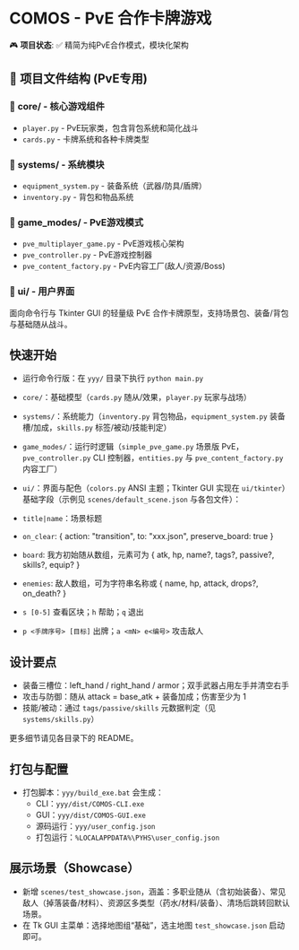 # COMOS - PvE 合作卡牌游戏

🎮 **项目状态**: ✅ 精简为纯PvE合作模式，模块化架构

## 📁 项目文件结构 (PvE专用)

### 📂 **core/** - 核心游戏组件
- `player.py` - PvE玩家类，包含背包系统和简化战斗
- `cards.py` - 卡牌系统和各种卡牌类型

### 📂 **systems/** - 系统模块  
- `equipment_system.py` - 装备系统（武器/防具/盾牌）
- `inventory.py` - 背包和物品系统
### 📂 **game_modes/** - PvE游戏模式
- `pve_multiplayer_game.py` - PvE游戏核心架构
- `pve_controller.py` - PvE游戏控制器
- `pve_content_factory.py` - PvE内容工厂(敌人/资源/Boss)

### 📂 **ui/** - 用户界面
面向命令行与 Tkinter GUI 的轻量级 PvE 合作卡牌原型，支持场景包、装备/背包与基础随从战斗。

## 快速开始

- 运行命令行版：在 `yyy/` 目录下执行 `python main.py`
- `core/`：基础模型（`cards.py` 随从/效果，`player.py` 玩家与战场）
- `systems/`：系统能力（`inventory.py` 背包物品，`equipment_system.py` 装备槽/加成，`skills.py` 标签/被动/技能判定）
- `game_modes/`：运行时逻辑（`simple_pve_game.py` 场景版 PvE，`pve_controller.py` CLI 控制器，`entities.py` 与 `pve_content_factory.py` 内容工厂）
- `ui/`：界面与配色（`colors.py` ANSI 主题；Tkinter GUI 实现在 `ui/tkinter`）
基础字段（示例见 `scenes/default_scene.json` 与各包文件）：
- `title|name`：场景标题
- `on_clear`: { action: "transition", to: "xxx.json", preserve_board: true }
- `board`: 我方初始随从数组，元素可为 { atk, hp, name?, tags?, passive?, skills?, equip? }
- `enemies`: 敌人数组，可为字符串名称或 { name, hp, attack, drops?, on_death? }

- `s [0-5]` 查看区块；`h` 帮助；`q` 退出
- `p <手牌序号> [目标]` 出牌；`a <mN> e<编号>` 攻击敌人

## 设计要点

- 装备三槽位：left_hand / right_hand / armor；双手武器占用左手并清空右手
- 攻击与防御：随从 attack = base_atk + 装备加成；伤害至少为 1
- 技能/被动：通过 `tags/passive/skills` 元数据判定（见 `systems/skills.py`）

更多细节请见各目录下的 README。
## 打包与配置

- 打包脚本：`yyy/build_exe.bat` 会生成：
	- CLI：`yyy/dist/COMOS-CLI.exe`
	- GUI：`yyy/dist/COMOS-GUI.exe`
	- 源码运行：`yyy/user_config.json`
	- 打包运行：`%LOCALAPPDATA%\PYHS\user_config.json`

## 展示场景（Showcase）

- 新增 `scenes/test_showcase.json`，涵盖：多职业随从（含初始装备）、常见敌人（掉落装备/材料）、资源区多类型（药水/材料/装备）、清场后跳转回默认场景。
- 在 Tk GUI 主菜单：选择地图组“基础”，选主地图 `test_showcase.json` 启动即可。
